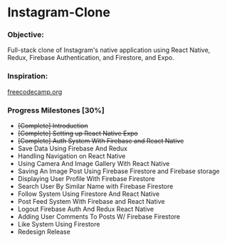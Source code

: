 # Instagram-Clone

<h3>Objective:</h3>
<div>Full-stack clone of Instagram's native application using React Native, Redux, Firebase Authentication, and Firestore, and Expo.</div>

<h3>Inspiration:</h3>
<a href="https://www.youtube.com/watch?v=1hPgQWbWmEk&t=3843s&ab_channel=freeCodeCamp.org">freecodecamp.org</a>
<!--
Progess Milestones [In-Progress]
  (0:00:00) Introduction
  (0:02:28) Setting up React Native Expo
  (0:16:34) Auth System With Firebase and React Native
  (0:56:33) Save Data Using Firebase And Redux
  (1:29:05) Handling Navigation on React Native
  (1:49:43) Using Camera And Image Gallery With React Native
  (2:12:57) Saving An Image Post Using Firebase Firestore and Firebase storage
  (2:42:38) Displaying User Profile With Firebase Firestore
  (3:11:57) Search User By Similar Name with Firebase Firestore
  (3:36:00) Follow System Using Firestore And React Native
  (3:55:42) Post Feed System With Firebase and React Native
  (4:27:48) Logout Firebase Auth And Redux React Native
  (4:35:24) Adding User Comments To Posts W/ Firebase Firestore
  (5:14:00) Like System Using Firestore
  (5:47:25) Redesign Release
-->
  <h3>Progress Milestones [30%]</h3>
  <ul>
    <td>        <li style="text-decoration: line-through;">[Complete] Introduction</li>
      <li style="text-decoration: line-through;">[Complete] Setting up React Native Expo</li>
      <li style="text-decoration: line-through;">[Complete] Auth System With Firebase and React Native</li>
      <li>Save Data Using Firebase And Redux</li>
      <li>Handling Navigation on React Native</li>
      <li>Using Camera And Image Gallery With React Native</li>
      <li>Saving An Image Post Using Firebase Firestore and Firebase storage</li>
      <li>Displaying User Profile With Firebase Firestore</li>
      <li>Search User By Similar Name with Firebase Firestore</li>
      <li>Follow System Using Firestore And React Native</li>
      <li>Post Feed System With Firebase and React Native</li>
      <li>Logout Firebase Auth And Redux React Native</li>
      <li>Adding User Comments To Posts W/ Firebase Firestore</li>
      <li>Like System Using Firestore</li>
    <li>Redesign Release</li>
  </ul>

</body>
</html>
